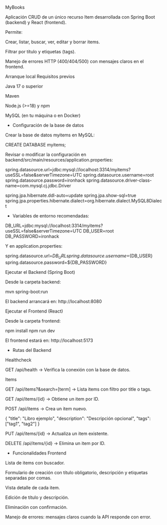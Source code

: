 MyBooks

Aplicación CRUD de un único recurso Item desarrollada con Spring Boot (backend) y React (frontend).

Permite:

Crear, listar, buscar, ver, editar y borrar items.

Filtrar por título y etiquetas (tags).

Manejo de errores HTTP (400/404/500) con mensajes claros en el frontend.

Arranque local
Requisitos previos

Java 17 o superior

Maven

Node.js (>=18) y npm

MySQL (en tu máquina o en Docker)

- Configuración de la base de datos

Crear la base de datos myitems en MySQL:

CREATE DATABASE myitems;

Revisar o modificar la configuración en
backend/src/main/resources/application.properties:

spring.datasource.url=jdbc:mysql://localhost:3314/myitems?useSSL=false&serverTimezone=UTC
spring.datasource.username=root
spring.datasource.password=ironhack
spring.datasource.driver-class-name=com.mysql.cj.jdbc.Driver

spring.jpa.hibernate.ddl-auto=update
spring.jpa.show-sql=true
spring.jpa.properties.hibernate.dialect=org.hibernate.dialect.MySQL8Dialect

- Variables de entorno recomendadas:

DB_URL=jdbc:mysql://localhost:3314/myitems?useSSL=false&serverTimezone=UTC
DB_USER=root
DB_PASSWORD=ironhack

Y en application.properties:

spring.datasource.url=${DB_URL}
spring.datasource.username=${DB_USER}
spring.datasource.password=${DB_PASSWORD}

Ejecutar el Backend (Spring Boot)

Desde la carpeta backend:

mvn spring-boot:run

El backend arrancará en: http://localhost:8080

Ejecutar el Frontend (React)

Desde la carpeta frontend:

npm install
npm run dev

El frontend estará en: http://localhost:5173

- Rutas del Backend

Healthcheck

GET /api/health → Verifica la conexión con la base de datos.

Items

GET /api/items?&search=[term] → Lista items con filtro por title o tags.

GET /api/items/{id} → Obtiene un item por ID.

POST /api/items → Crea un item nuevo.

{
"title": "Libro ejemplo",
"description": "Descripción opcional",
"tags": ["tag1", "tag2"]
}

PUT /api/items/{id} → Actualiza un item existente.

DELETE /api/items/{id} → Elimina un item por ID.

- Funcionalidades Frontend

Lista de items con buscador.

Formulario de creación con título obligatorio, descripción y etiquetas separadas por comas.

Vista detalle de cada item.

Edición de título y descripción.

Eliminación con confirmación.

Manejo de errores: mensajes claros cuando la API responde con error.
